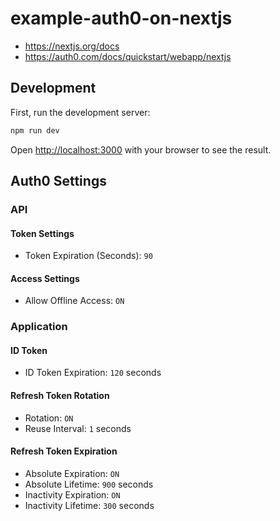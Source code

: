 # example-auth0-on-nextjs

- https://nextjs.org/docs
- https://auth0.com/docs/quickstart/webapp/nextjs

## Development

First, run the development server:

```bash
npm run dev
```

Open [http://localhost:3000](http://localhost:3000) with your browser to see the result.

## Auth0 Settings

### API

#### Token Settings

- Token Expiration (Seconds): `90`

#### Access Settings

- Allow Offline Access: `ON`

### Application

#### ID Token

- ID Token Expiration: `120` seconds

#### Refresh Token Rotation

- Rotation: `ON`
- Reuse Interval: `1` seconds

#### Refresh Token Expiration

- Absolute Expiration: `ON`
- Absolute Lifetime: `900` seconds
- Inactivity Expiration: `ON`
- Inactivity Lifetime: `300` seconds
